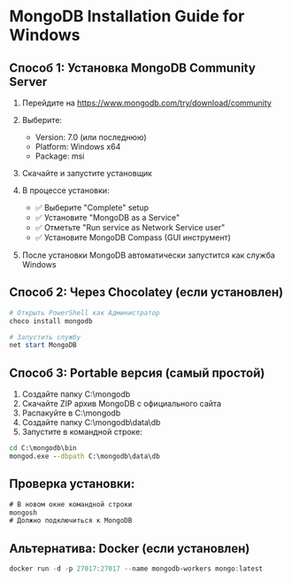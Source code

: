 # MongoDB Installation Guide for Windows

## Способ 1: Установка MongoDB Community Server

1. Перейдите на https://www.mongodb.com/try/download/community
2. Выберите:
   - Version: 7.0 (или последнюю)
   - Platform: Windows x64
   - Package: msi

3. Скачайте и запустите установщик

4. В процессе установки:
   - ✅ Выберите "Complete" setup
   - ✅ Установите "MongoDB as a Service"
   - ✅ Отметьте "Run service as Network Service user"
   - ✅ Установите MongoDB Compass (GUI инструмент)

5. После установки MongoDB автоматически запустится как служба Windows

## Способ 2: Через Chocolatey (если установлен)

```powershell
# Открыть PowerShell как Администратор
choco install mongodb

# Запустить службу
net start MongoDB
```

## Способ 3: Portable версия (самый простой)

1. Создайте папку C:\mongodb
2. Скачайте ZIP архив MongoDB с официального сайта
3. Распакуйте в C:\mongodb
4. Создайте папку C:\mongodb\data\db
5. Запустите в командной строке:

```cmd
cd C:\mongodb\bin
mongod.exe --dbpath C:\mongodb\data\db
```

## Проверка установки:

```cmd
# В новом окне командной строки
mongosh
# Должно подключиться к MongoDB
```

## Альтернатива: Docker (если установлен)

```powershell
docker run -d -p 27017:27017 --name mongodb-workers mongo:latest
```